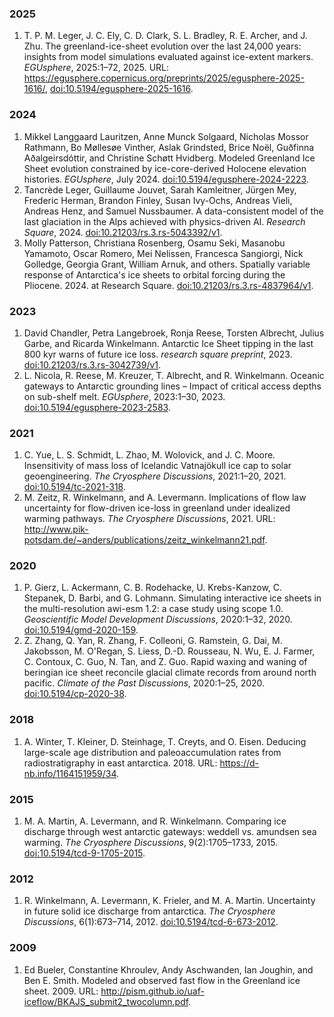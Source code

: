 ### 2025

1. T\. P\. M\. Leger, J\. C\. Ely, C\. D\. Clark, S\. L\. Bradley, R\. E\. Archer, and J\. Zhu\. The greenland\-ice\-sheet evolution over the last 24,000 years: insights from model simulations evaluated against ice\-extent markers\. *EGUsphere*, 2025:1–72, 2025\. URL: [https://egusphere\.copernicus\.org/preprints/2025/egusphere\-2025\-1616/](https://egusphere.copernicus.org/preprints/2025/egusphere-2025-1616/), [doi:10\.5194/egusphere\-2025\-1616](https://doi.org/10.5194/egusphere-2025-1616)\.   

### 2024

1. Mikkel Langgaard Lauritzen, Anne Munck Solgaard, Nicholas Mossor Rathmann, Bo Møllesøe Vinther, Aslak Grindsted, Brice Noël, Guðfinna Aðalgeirsdóttir, and Christine Schøtt Hvidberg\. Modeled Greenland Ice Sheet evolution constrained by ice\-core\-derived Holocene elevation histories\. *EGUsphere*, July 2024\. [doi:10\.5194/egusphere\-2024\-2223](https://doi.org/10.5194/egusphere-2024-2223)\.   
2. Tancrède Leger, Guillaume Jouvet, Sarah Kamleitner, Jürgen Mey, Frederic Herman, Brandon Finley, Susan Ivy\-Ochs, Andreas Vieli, Andreas Henz, and Samuel Nussbaumer\. A data\-consistent model of the last glaciation in the Alps achieved with physics\-driven AI\. *Research Square*, 2024\. [doi:10\.21203/rs\.3\.rs\-5043392/v1](https://doi.org/10.21203/rs.3.rs-5043392/v1)\.   
3. Molly Patterson, Christiana Rosenberg, Osamu Seki, Masanobu Yamamoto, Oscar Romero, Mei Nelissen, Francesca Sangiorgi, Nick Golledge, Georgia Grant, William Arnuk, and others\. Spatially variable response of Antarctica's ice sheets to orbital forcing during the Pliocene\. 2024\. at Research Square\. [doi:10\.21203/rs\.3\.rs\-4837964/v1](https://doi.org/10.21203/rs.3.rs-4837964/v1)\.   

### 2023

1. David Chandler, Petra Langebroek, Ronja Reese, Torsten Albrecht, Julius Garbe, and Ricarda Winkelmann\. Antarctic Ice Sheet tipping in the last 800 kyr warns of future ice loss\. *research square preprint*, 2023\. [doi:10\.21203/rs\.3\.rs\-3042739/v1](https://doi.org/10.21203/rs.3.rs-3042739/v1)\.   
2. L\. Nicola, R\. Reese, M\. Kreuzer, T\. Albrecht, and R\. Winkelmann\. Oceanic gateways to Antarctic grounding lines – Impact of critical access depths on sub\-shelf melt\. *EGUsphere*, 2023:1–30, 2023\. [doi:10\.5194/egusphere\-2023\-2583](https://doi.org/10.5194/egusphere-2023-2583)\.   

### 2021

1. C\. Yue, L\. S\. Schmidt, L\. Zhao, M\. Wolovick, and J\. C\. Moore\. Insensitivity of mass loss of Icelandic Vatnajökull ice cap to solar geoengineering\. *The Cryosphere Discussions*, 2021:1–20, 2021\. [doi:10\.5194/tc\-2021\-318](https://doi.org/10.5194/tc-2021-318)\.   
2. M\. Zeitz, R\. Winkelmann, and A\. Levermann\. Implications of flow law uncertainty for flow\-driven ice\-loss in greenland under idealized warming pathways\. *The Cryosphere Discussions*, 2021\. URL: [http://www\.pik\-potsdam\.de/~anders/publications/zeitz\_winkelmann21\.pdf](http://www.pik-potsdam.de/~anders/publications/zeitz_winkelmann21.pdf)\.   

### 2020

1. P\. Gierz, L\. Ackermann, C\. B\. Rodehacke, U\. Krebs\-Kanzow, C\. Stepanek, D\. Barbi, and G\. Lohmann\. Simulating interactive ice sheets in the multi\-resolution awi\-esm 1\.2: a case study using scope 1\.0\. *Geoscientific Model Development Discussions*, 2020:1–32, 2020\. [doi:10\.5194/gmd\-2020\-159](https://doi.org/10.5194/gmd-2020-159)\.   
2. Z\. Zhang, Q\. Yan, R\. Zhang, F\. Colleoni, G\. Ramstein, G\. Dai, M\. Jakobsson, M\. O'Regan, S\. Liess, D\.\-D\. Rousseau, N\. Wu, E\. J\. Farmer, C\. Contoux, C\. Guo, N\. Tan, and Z\. Guo\. Rapid waxing and waning of beringian ice sheet reconcile glacial climate records from around north pacific\. *Climate of the Past Discussions*, 2020:1–25, 2020\. [doi:10\.5194/cp\-2020\-38](https://doi.org/10.5194/cp-2020-38)\.   

### 2018

1. A\. Winter, T\. Kleiner, D\. Steinhage, T\. Creyts, and O\. Eisen\. Deducing large\-scale age distribution and paleoaccumulation rates from radiostratigraphy in east antarctica\. 2018\. URL: [https://d\-nb\.info/1164151959/34](https://d-nb.info/1164151959/34)\.   

### 2015

1. M\. A\. Martin, A\. Levermann, and R\. Winkelmann\. Comparing ice discharge through west antarctic gateways: weddell vs\. amundsen sea warming\. *The Cryosphere Discussions*, 9\(2\):1705–1733, 2015\. [doi:10\.5194/tcd\-9\-1705\-2015](https://doi.org/10.5194/tcd-9-1705-2015)\.   

### 2012

1. R\. Winkelmann, A\. Levermann, K\. Frieler, and M\. A\. Martin\. Uncertainty in future solid ice discharge from antarctica\. *The Cryosphere Discussions*, 6\(1\):673–714, 2012\. [doi:10\.5194/tcd\-6\-673\-2012](https://doi.org/10.5194/tcd-6-673-2012)\.   

### 2009

1. Ed Bueler, Constantine Khroulev, Andy Aschwanden, Ian Joughin, and Ben E\. Smith\. Modeled and observed fast flow in the Greenland ice sheet\. 2009\. URL: [http://pism\.github\.io/uaf\-iceflow/BKAJS\_submit2\_twocolumn\.pdf](http://pism.github.io/uaf-iceflow/BKAJS_submit2_twocolumn.pdf)\.   

